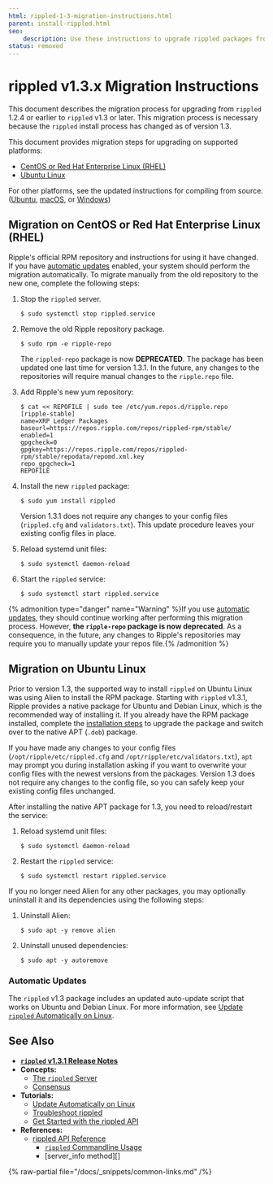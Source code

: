 ```yaml
---
html: rippled-1-3-migration-instructions.html
parent: install-rippled.html
seo:
    description: Use these instructions to upgrade rippled packages from 1.2.x or below to 1.3.x or higher.
status: removed
---
```

# rippled v1.3.x Migration Instructions

This document describes the migration process for upgrading from `rippled` 1.2.4 or earlier to `rippled` v1.3 or later. This migration process is necessary because the `rippled` install process has changed as of version 1.3.

This document provides migration steps for upgrading on supported platforms:

- [CentOS or Red Hat Enterprise Linux (RHEL)](#migration-on-centos-or-red-hat-enterprise-linux-rhel)
- [Ubuntu Linux](#migration-on-ubuntu-linux)

For other platforms, see the updated instructions for compiling from source. ([Ubuntu](build-on-linux-mac-windows.md), [macOS](build-on-linux-mac-windows.md), or [Windows](https://github.com/XRPLF/rippled/tree/develop/Builds/VisualStudio2017))


## Migration on CentOS or Red Hat Enterprise Linux (RHEL)

Ripple's official RPM repository and instructions for using it have changed. If you have [automatic updates](update-rippled-automatically-on-linux.md) enabled, your system should perform the migration automatically. To migrate manually from the old repository to the new one, complete the following steps:

1. Stop the `rippled` server.

    ```
    $ sudo systemctl stop rippled.service
    ```

2. Remove the old Ripple repository package.

    ```
    $ sudo rpm -e ripple-repo
    ```

    The `rippled-repo` package is now **DEPRECATED**. The package has been updated one last time for version 1.3.1. In the future, any changes to the repositories will require manual changes to the `ripple.repo` file. <!-- STYLE_OVERRIDE: will -->

3. Add Ripple's new yum repository:

    ```
    $ cat << REPOFILE | sudo tee /etc/yum.repos.d/ripple.repo
    [ripple-stable]
    name=XRP Ledger Packages
    baseurl=https://repos.ripple.com/repos/rippled-rpm/stable/
    enabled=1
    gpgcheck=0
    gpgkey=https://repos.ripple.com/repos/rippled-rpm/stable/repodata/repomd.xml.key
    repo_gpgcheck=1
    REPOFILE
    ```

4. Install the new `rippled` package:

    ```
    $ sudo yum install rippled
    ```

    Version 1.3.1 does not require any changes to your config files (`rippled.cfg` and `validators.txt`). This update procedure leaves your existing config files in place.

5. Reload systemd unit files:

    ```
    $ sudo systemctl daemon-reload
    ```

6. Start the `rippled` service:

    ```
    $ sudo systemctl start rippled.service
    ```


{% admonition type="danger" name="Warning" %}If you use [automatic updates](update-rippled-automatically-on-linux.md), they should continue working after performing this migration process. However, **the `ripple-repo` package is now deprecated**. As a consequence, in the future, any changes to Ripple's repositories may require you to manually update your repos file.{% /admonition %}


## Migration on Ubuntu Linux

Prior to version 1.3, the supported way to install `rippled` on Ubuntu Linux was using Alien to install the RPM package. Starting with `rippled` v1.3.1, Ripple provides a native package for Ubuntu and Debian Linux, which is the recommended way of installing it. If you already have the RPM package installed, complete the [installation steps](install-rippled-on-ubuntu.md) to upgrade the package and switch over to the native APT (`.deb`) package.

If you have made any changes to your config files (`/opt/ripple/etc/rippled.cfg` and `/opt/ripple/etc/validators.txt`), `apt` may prompt you during installation asking if you want to overwrite your config files with the newest versions from the packages. Version 1.3 does not require any changes to the config file, so you can safely keep your existing config files unchanged.

After installing the native APT package for 1.3, you need to reload/restart the service:

1. Reload systemd unit files:

    ```
    $ sudo systemctl daemon-reload
    ```

2. Restart the `rippled` service:

    ```
    $ sudo systemctl restart rippled.service
    ```

If you no longer need Alien for any other packages, you may optionally uninstall it and its dependencies using the following steps:

1. Uninstall Alien:

    ```
    $ sudo apt -y remove alien
    ```

2. Uninstall unused dependencies:

    ```
    $ sudo apt -y autoremove
    ```

### Automatic Updates

The `rippled` v1.3 package includes an updated auto-update script that works on Ubuntu and Debian Linux. For more information, see [Update `rippled` Automatically on Linux](update-rippled-automatically-on-linux.md).

## See Also

- **[`rippled` v1.3.1 Release Notes](https://github.com/XRPLF/rippled/releases/1.3.1)**
- **Concepts:**
    - [The `rippled` Server](../../concepts/networks-and-servers/index.md)
    - [Consensus](../../concepts/consensus-protocol/index.md)
- **Tutorials:**
    - [Update Automatically on Linux](update-rippled-automatically-on-linux.md)
    - [Troubleshoot rippled](../troubleshooting/index.md)
    - [Get Started with the rippled API](../../tutorials/http-websocket-apis/build-apps/get-started.md)
- **References:**
    - [rippled API Reference](../../references/http-websocket-apis/index.md)
        - [`rippled` Commandline Usage](../commandline-usage.md)
        - [server_info method][]

{% raw-partial file="/docs/_snippets/common-links.md" /%}
